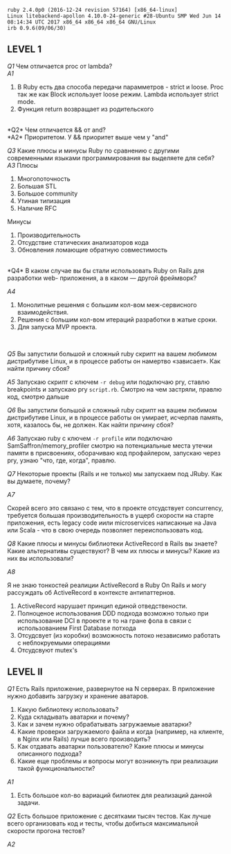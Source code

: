 ```
ruby 2.4.0p0 (2016-12-24 revision 57164) [x86_64-linux]
Linux litebackend-apollon 4.10.0-24-generic #28-Ubuntu SMP Wed Jun 14 08:14:34 UTC 2017 x86_64 x86_64 x86_64 GNU/Linux
irb 0.9.6(09/06/30)
```

## LEVEL 1

*Q1*
Чем отличается proc от lambda?<br />
*A1*
1. В Ruby есть два способа передачи парамметров - strict и loose. Proc так же как Block использует loose режим. Lambda использует strict mode.
2. Функция return возвращает из родительского
<br />
*Q2*
Чем отличается && от and?<br />
*A2*
Приоритетом. У && приоритет выше чем у "and"
<br />

*Q3*
Какие плюсы и минусы Ruby по сравнению с другими современными языками
программирования вы выделяете для себя?<br />
*A3*
Плюсы<br />
1. Многопоточность
2. Большая STL
3. Большое community
4. Утиная типизация
5. Наличие RFC

Минусы<br />
1. Производительность 
2. Отсудствие статических анализаторов кода
3. Обновления ломающие обратную совместимость

<br />
*Q4*
В каком случае вы бы стали использовать Ruby on Rails для разработки web-
приложения, а в каком — другой фреймворк?<br />

*A4*
1. Монолитные решенмя с большим кол-вом меж-сервисного взаимодействия. 
2. Решения с большим кол-вом итераций разработки в жатые сроки. 
3. Для запуска MVP проекта.
<br />

*Q5*
Вы запустили большой и сложный ruby скрипт на вашем любимом дистрибутиве
Linux, и в процессе работы он намертво «зависает». Как найти причину сбоя?<br />

*A5*
Запускаю скрипт c ключем ```-r debug``` или подключаю pry, ставлю breakpoints и запускаю pry ``script.rb``. Смотрю на чем застряли, правлю код, смотрю дальше<br />

*Q6*
Вы запустили большой и сложный ruby скрипт на вашем любимом дистрибутиве
Linux, и в процессе работы он умирает, исчерпав память, хотя, казалось бы, не
должен. Как найти причину сбоя?<br />

*A6*
Запускаю ruby c ключем ```-r profile``` или подключаю SamSaffron/memory_profiler смотрю на потенциальные места утечки памяти в присвоениях, оборачиваю код профайлером, запускаю через pry, узнаю "что, где, когда", правлю.

*Q7*
Некоторые проекты (Rails и не только) мы запускаем под JRuby. Как вы думаете,
почему?<br />

*A7*

Скорей всего это связано с тем, что в проекте отсудствует concurrency, требуется большая производительность в ущерб скорости на старте приложения, есть legacy code иили microservices написакные на Java или Scala - что в свою очередь позволяет переиспользовать код. <br />


*Q8*
Какие плюсы и минусы библиотеки ActiveRecord в Rails вы знаете? Какие
альтернативы существуют? В чем их плюсы и минусы? Какие из них вы
использовали?<br />


*A8*

Я не знаю тонкостей реалиции ActiveRecord в Ruby On Rails и могу рассуждать об ActiveRecord в контексте антипаттернов.  
1. ActiveRecord нарушает принцип единой отведствености. 
2. Полноценое использования DDD подхода возможно только при использование DCI в проекте и то на гране фола в связи с использованием First Database потхода
3. Отсудсвует (из коробки) возможность потоко независимо работать с неблокруемыми операциями
4. Отсудсвуют mutex's


## LEVEL II

*Q1*
Есть Rails приложение, развернутое на N серверах. В приложение нужно добавить
загрузку и хранение аватаров.
1. Какую библиотеку использовать?
2. Куда складывать аватарки и почему?
3. Как и зачем нужно обрабатывать загружаемые аватарки?
4. Какие проверки загружаемого файла и когда (например, на клиенте, в Nginx
или Rails) лучше всего производить?
5. Как отдавать аватарки пользователю? Какие плюсы и минусы описанного
подхода?
6. Какие еще проблемы и вопросы могут возникнуть при реализации такой
функциональности?<br />

*A1*
1. Есть большое кол-во вариаций билиотек для реализаций данной задачи.

*Q2*
Есть большое приложение с десятками тысяч тестов. Как лучше всего
организовать код и тесты, чтобы добиться максимальной скорости прогона
тестов? <br />

*A2*